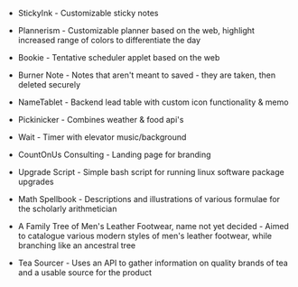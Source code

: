 * StickyInk - Customizable sticky notes
* Plannerism - Customizable planner based on the web, highlight increased range of colors to differentiate the day
* Bookie - Tentative scheduler applet based on the web
* Burner Note - Notes that aren't meant to saved - they are taken, then deleted securely
* NameTablet - Backend lead table with custom icon functionality & memo
* Pickinicker - Combines weather & food api's
* Wait - Timer with elevator music/background

* CountOnUs Consulting - Landing page for branding
* Upgrade Script - Simple bash script for running linux software package upgrades
* Math Spellbook - Descriptions and illustrations of various formulae for the scholarly arithmetician
* A Family Tree of Men's Leather Footwear, name not yet decided - Aimed to catalogue various modern styles of men's leather footwear, while branching like an ancestral tree
* Tea Sourcer - Uses an API to gather information on quality brands of tea and a usable source for the product
